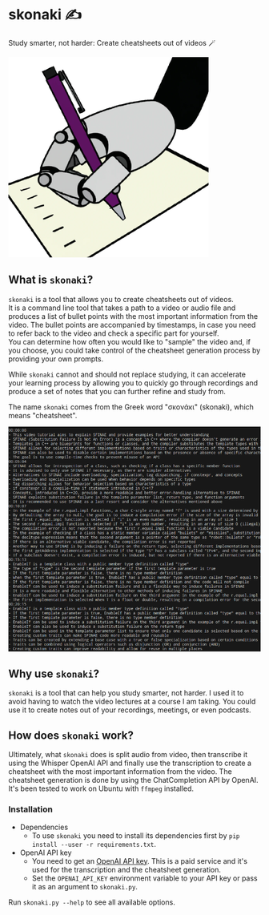 # skonaki ✍️

Study smarter, not harder: Create cheatsheets out of videos 🪄

![skonaki logo](skonaki-logo-small.png)


## What is `skonaki`?

`skonaki` is a tool that allows you to create cheatsheets out of videos.<br>
It is a command line tool that takes a path to a video or audio file and produces
a list of bullet points with the most important information from the video.
The bullet points are accompanied by timestamps, in case you need to refer back
to the video and check a specific part for yourself.<br>
You can determine how often you would like to "sample" the video and, if you choose,
you could take control of the cheatsheet generation process by providing your own
prompts.

While `skonaki` cannot and should not replace studying, it can accelerate your learning
process by allowing you to quickly go through recordings and produce a set of notes
that you can further refine and study from.

The name `skonaki` comes from the Greek word "σκονάκι" (skonaki), which means "cheatsheet".

![skonaki sample output](skonaki-output.png)

## Why use `skonaki`?

`skonaki` is a tool that can help you study smarter, not harder.
I used it to avoid having to watch the video lectures at a course I am taking.
You could use it to create notes out of your recordings, meetings, or even podcasts.

## How does `skonaki` work?

Ultimately, what `skonaki` does is split audio from video, then transcribe it using
the Whisper OpenAI API and finally use the transcription to create a cheatsheet with the most
important information from the video.
The cheatsheet generation is done by using the ChatCompletion API by OpenAI.
It's been tested to work on Ubuntu with `ffmpeg` installed.

### Installation

* Dependencies
  * To use `skonaki` you need to install its dependencies first by `pip install --user -r requirements.txt`.
* OpenAI API key
  * You need to get an [OpenAI API key](https://platform.openai.com/account/api-keys).
  This is a paid service and it's used for the transcription and the cheatsheet generation.
  * Set the `OPENAI_API_KEY` environment variable to your API key or pass it as an argument to `skonaki.py`.

Run `skonaki.py --help` to see all available options.
